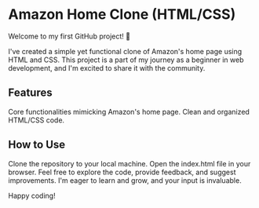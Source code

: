 <h1> Amazon Home Clone (HTML/CSS) </h1>

Welcome to my first GitHub project! 🚀

I've created a simple yet functional clone of Amazon's home page using HTML and CSS. This project is a part of my journey as a beginner in web development, and I'm excited to share it with the community.

<h2>Features</h2>

Core functionalities mimicking Amazon's home page.
Clean and organized HTML/CSS code.

<h2>How to Use</h2>

Clone the repository to your local machine.
Open the index.html file in your browser.
Feel free to explore the code, provide feedback, and suggest improvements. I'm eager to learn and grow, and your input is invaluable.

Happy coding! 
